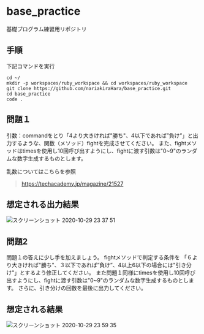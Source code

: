 # base_practice
基礎プログラム練習用リポジトリ

## 手順
下記コマンドを実行
```
cd ~/
mkdir -p workspaces/ruby_workspace && cd workspaces/ruby_workspace
git clone https://github.com/nariakiraHara/base_practice.git
cd base_practice
code .
```

## 問題１
引数：commandをとり「4より大きければ"勝ち"、4以下であれば”負け”」と出力するような、関数（メソッド）fightを完成させてください。
また、fightメソッドはtimesを使用し10回呼び出すようにし、fightに渡す引数は"0~9"のランダムな数字生成するものとします。

乱数についてはこちらを参照
> https://techacademy.jp/magazine/21527

想定される出力結果
---
![スクリーンショット 2020-10-29 23 37 51](https://user-images.githubusercontent.com/35086740/97588372-c4167500-1a3f-11eb-99fd-be4e72210adf.png)

## 問題2
問題１の答えに少し手を加えましょう。
fightメソッドで判定する条件を
「６より大きければ"勝ち"、３以下であれば”負け”、4以上6以下の場合には"引き分け"」とするよう修正してください。
また問題１同様にtimesを使用し10回呼び出すようにし、fightに渡す引数は"0~9"のランダムな数字生成するものとします。
さらに、引き分けの回数を最後に出力してください。

想定される結果
---
![スクリーンショット 2020-10-29 23 59 35](https://user-images.githubusercontent.com/35086740/97591292-cfb76b00-1a42-11eb-9dce-3b39976caf43.png)
